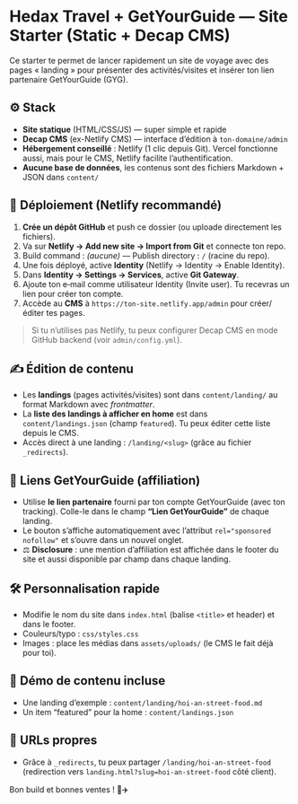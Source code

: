 # Hedax Travel + GetYourGuide — Site Starter (Static + Decap CMS)

Ce starter te permet de lancer rapidement un site de voyage avec des pages « landing » pour présenter
des activités/visites et insérer ton lien partenaire GetYourGuide (GYG).

## ⚙️ Stack
- **Site statique** (HTML/CSS/JS) — super simple et rapide
- **Decap CMS** (ex-Netlify CMS) — interface d’édition à `ton-domaine/admin`
- **Hébergement conseillé** : Netlify (1 clic depuis Git). Vercel fonctionne aussi, mais pour le CMS, Netlify facilite l’authentification.
- **Aucune base de données**, les contenus sont des fichiers Markdown + JSON dans `content/`

## 🚀 Déploiement (Netlify recommandé)
1) **Crée un dépôt GitHub** et push ce dossier (ou uploade directement les fichiers).
2) Va sur **Netlify → Add new site → Import from Git** et connecte ton repo.
3) Build command : *(aucune)* — Publish directory : `/` (racine du repo).
4) Une fois déployé, active **Identity** (Netlify → Identity → Enable Identity).
5) Dans **Identity → Settings → Services**, active **Git Gateway**.
6) Ajoute ton e‑mail comme utilisateur Identity (Invite user). Tu recevras un lien pour créer ton compte.
7) Accède au **CMS** à `https://ton-site.netlify.app/admin` pour créer/éditer tes pages.

> Si tu n’utilises pas Netlify, tu peux configurer Decap CMS en mode GitHub backend (voir `admin/config.yml`).

## ✍️ Édition de contenu
- Les **landings** (pages activités/visites) sont dans `content/landing/` au format Markdown avec _frontmatter_.
- La **liste des landings à afficher en home** est dans `content/landings.json` (champ `featured`). Tu peux éditer cette liste depuis le CMS.
- Accès direct à une landing : `/landing/<slug>` (grâce au fichier `_redirects`).

## 🔗 Liens GetYourGuide (affiliation)
- Utilise **le lien partenaire** fourni par ton compte GetYourGuide (avec ton tracking). Colle-le dans le champ **“Lien GetYourGuide”** de chaque landing.
- Le bouton s’affiche automatiquement avec l’attribut `rel="sponsored nofollow"` et s’ouvre dans un nouvel onglet.
- ⚖️ **Disclosure** : une mention d’affiliation est affichée dans le footer du site et aussi disponible par champ dans chaque landing.

## 🛠️ Personnalisation rapide
- Modifie le nom du site dans `index.html` (balise `<title>` et header) et dans le footer.
- Couleurs/typo : `css/styles.css`
- Images : place les médias dans `assets/uploads/` (le CMS le fait déjà pour toi).

## 🧪 Démo de contenu incluse
- Une landing d’exemple : `content/landing/hoi-an-street-food.md`
- Un item “featured” pour la home : `content/landings.json`

## 🧭 URLs propres
- Grâce à `_redirects`, tu peux partager `/landing/hoi-an-street-food` (redirection vers `landing.html?slug=hoi-an-street-food` côté client).

Bon build et bonnes ventes ! 💸✈️
